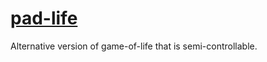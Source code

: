 # [pad-life](https://leodog896.github.io/pad-life)

Alternative version of game-of-life that is semi-controllable.
